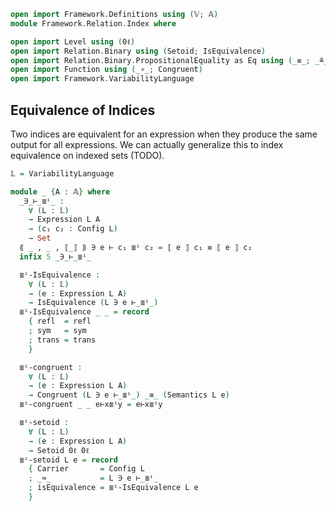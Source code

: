 ```agda
open import Framework.Definitions using (𝕍; 𝔸)
module Framework.Relation.Index where

open import Level using (0ℓ)
open import Relation.Binary using (Setoid; IsEquivalence)
open import Relation.Binary.PropositionalEquality as Eq using (_≡_; _≗_; refl; sym; trans)
open import Function using (_∘_; Congruent)
open import Framework.VariabilityLanguage
```

## Equivalence of Indices

Two indices are equivalent for an expression when they produce the same output for all expressions.
We can actually generalize this to index equivalence on indexed sets (TODO).
```agda
𝕃 = VariabilityLanguage

module _ {A : 𝔸} where
  _∋_⊢_≣ⁱ_ :
    ∀ (L : 𝕃)
    → Expression L A
    → (c₁ c₂ : Config L)
    → Set
  ⟪ _ , _ , ⟦_⟧ ⟫ ∋ e ⊢ c₁ ≣ⁱ c₂ = ⟦ e ⟧ c₁ ≡ ⟦ e ⟧ c₂
  infix 5 _∋_⊢_≣ⁱ_

  ≣ⁱ-IsEquivalence :
    ∀ (L : 𝕃)
    → (e : Expression L A)
    → IsEquivalence (L ∋ e ⊢_≣ⁱ_)
  ≣ⁱ-IsEquivalence _ _ = record
    { refl  = refl
    ; sym   = sym
    ; trans = trans
    }

  ≣ⁱ-congruent :
    ∀ (L : 𝕃)
    → (e : Expression L A)
    → Congruent (L ∋ e ⊢_≣ⁱ_) _≡_ (Semantics L e)
  ≣ⁱ-congruent _ _ e⊢x≣ⁱy = e⊢x≣ⁱy

  ≣ⁱ-setoid :
    ∀ (L : 𝕃)
    → (e : Expression L A)
    → Setoid 0ℓ 0ℓ
  ≣ⁱ-setoid L e = record
    { Carrier       = Config L
    ; _≈_           = L ∋ e ⊢_≣ⁱ_
    ; isEquivalence = ≣ⁱ-IsEquivalence L e
    }
```
